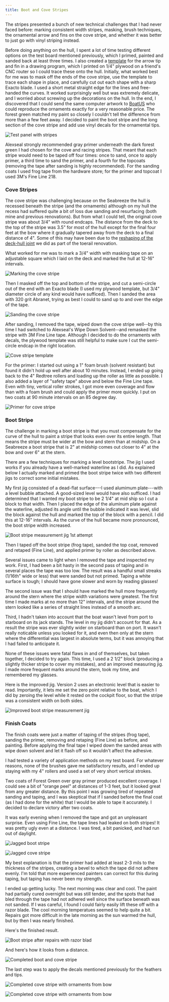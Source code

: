 ```yaml
---
title: Boot and Cove Stripes
---
```


The stripes presented a bunch of new technical challenges that I had never faced
before: marking consistent width stripes, masking, brush techniques, the ornamental
arrow and fins on the cove stripe, and whether it was better to just go
with vinyl striping instead.

Before doing anything on the hull, I spent
a lot of time testing different options on the test board mentioned previously,
which I primed, painted and sanded back at least three times. I also created
a [template][appendix] for the arrow tip and fin in a drawing program,
which I printed on 1/4" plywood on a friend's CNC router so I could trace these
onto the hull. Initially, what worked best for me was to mask off the ends of
the cove stripe, use the template to trace each shape in place, and carefully cut out
each shape with a sharp Exacto blade. I used a short metal straight edge for the
lines and free-handed the curves. It worked surprisingly well but was extremely delicate,
and I worried about screwing up the decorations on the hull. In the end,
I discovered that I could send the same computer artwork to [BoatUS](https://www.boatus.com/products-and-services/boat-lettering)
who could reproduce the ornaments exactly for a very reasonable price.
The forest green matched my paint so closely I couldn't tell the difference
from more than a few feet away. I decided to paint the boot stripe and the long
section of the cove stripe and add use vinyl decals for the ornamental tips.

![Test panel with stripes](images/test-panel-stripes-web.jpg "An early attempt on my test panel. Practice makes perfect. Also: strong solvents will ruin masking tape, so clean first THEN mask")

Alexseal strongly recommended gray primer underneath the dark forest green I had
chosen for the cove and racing stripes. That meant that each
stripe would need to be taped off four times: once to sand, once to apply primer,
a third time to sand the primer, and a fourth for the topcoats (removing the tape
after sanding is highly recommended). For the sanding coats I used frog tape from
the hardware store; for the primer and topcoat I used 3M's Fine Line 218.

### Cove Stripes ###

The cove stripe was challenging because on the Seabreeze the hull is recessed beneath
the stripe (and the ornaments) although on my hull the recess had suffered quite a bit
of loss due sanding and resurfacing (both mine and previous renovations). But from what
I could tell, the original cove stripe was about 3/4" with round endcaps. The distance
from the deck to the top of the stripe was 3.5" for most of the hull except for the
final four feet at the bow where it gradually tapered away from the deck to a final
distance of 4". Some of this may have been due to the
[reshaping of the deck-hull joint](2019-03-29-deck-preparation.html)
we did as part of the toerail renovation.

What worked for me was to mark a 3/4" width with masking tape on an adjustable square
which I laid on the deck and marked the hull at 12-16" intervals.

![Marking the cove stripe](images/square-web.jpg "Using a taped square to mark a consistent cove stripe width")

Then I masked off the top and bottom of the stripe, and cut a semi-circle out of the end
with an Exacto blade (I used my plywood template, but 3/4" diameter circle of any kind
would have sufficed). Then I sanded the area with 320 grit Abranet, trying as best I could
to sand up to and over the edge of the tape.

![Sanding the cove stripe](images/cove-stripe-sanding-web.jpg "Cove stripe taped and sanded")

After sanding, I removed the tape, wiped down the cove stripe well--by this time I had switched
to Alexseal's Wipe Down Solvent--and remasked the stripe with 3M Fine Line tape. Although
I decided to do the ornaments with decals, the plywood template was still helpful to make sure
I cut the semi-circle endcap in the right location.

![Cove stripe template](images/cove-stripe-template-web.jpg "The plywood template also helped correctly align the end of the cove stripe with where the end parts will eventually go")

For the primer: I started out using a 1" foam brush (solvent resistant) but found it didn't hold
up well after about 10 minutes. Instead, I ended up going back to the 4" Redtree rollers and loading
up the roller as little as possible. I also added a layer of "safety tape" above and below the
Fine Line tape. Even with tiny, vertical roller strokes, I got more even coverage and flow than with a foam brush
and could apply the primer more quickly. I put on two coats at 90 minute intervals on
an 85 degree day.

![Primer for cove stripe](images/cove-stripe-priming-web.jpg "Painting primer for the cove stripe with 'safety tape' above and below the stripe")


### Boot Stripe ###

The challenge in marking a boot stripe is that you must compensate for the curve of the hull to paint a stripe
that looks even over its entire length. That means the stripe must be wider at the bow and stern than at midship.
On a Seabreeze a boot stripe that is 2" at midship comes out closer to 4" at the bow and over 6" at the stern.

There are a few techniques for marking a level bootstripe. The jig I used works if you already have a well-marked
waterline as I did. As explained below I actually marked and primed the boot stripe twice with
two different jigs to correct some initial mistakes.

My first jig consisted of a dead-flat surface---I used alumimum plate---with a level bubble attached.
A good-sized level would have also sufficed. I had determined that I wanted my boot stripe to be 2 1/4" at mid ship
so I cut a block to that width. Then I placed the edge of the aluminum plate against the waterline, adjusted its
angle until the bubble indicated it was level, slid the block against the hull and marked the top
of the block with a pencil.  I did this at 12-16" intervals. As the curve of the hull became more pronounced,
the boot stripe width increased.

![Boot stripe measurement jig 1st attempt](images/boot-stripe-measurement-jig-web.jpg "Boot stripe measurement jig: 1st attempt")

Then I taped off the boot stripe (frog tape), sanded the top coat, removed and retaped (Fine Line), and
applied primer by roller as described above.

Several issues came to light when I removed the tape and inspected my work. First, I had been a bit hasty
in the second pass of taping and in several places the tape was too low. The result was a handful small
streaks (1/16th" wide or less) that were sanded but not primed. Taping a white surface is tough; I should
have gone slower and worn by reading glasses!

The second issue was that I should have marked the hull more frequently around the stern where the stripe
width variations were greatest. The first time I made marks at no more than 12" intervals, and the stripe
around the stern looked like a series of straight lines instead of a smooth arc.

Third, I hadn't taken into account that the boat wasn't level from port to starboard on its jack stands.
The level in my jig didn't account for that. As a result the stripe was ever slightly wider on starboard
than on port. It wasn't really noticable unless you looked for it, and even then only at the stern where
the differential was largest in absolute terms, but it was annoying that I had failed to anticipate it.

None of these issues were fatal flaws in and of themselves, but taken together, I decided to try again.
This time, I used a 2 1/2" block (producing a slightly thicker stripe to cover my mistakes),
and an improved measuring jig. I made more frequent marks around the stern,
took my time, and remembered my glasses.

Here is the improved jig. Version 2 uses an electronic level that is easier to read. Importantly,
it lets me set the zero point relative to the boat, which I did by zeroing the level while it rested on
the cockpit floor, so that the stripe was a consistent width on both sides.

![Improved boot stripe measurement jig](images/bootstripe-measurement-jig2-web.jpg "New measurement jig with adjustable electronic level and thicker stripe block")

### Finish Coats ###

The finish coats were just a matter of taping of the stripes (frog tape), sanding the primer, removing
and retaping (Fine Line) as before, and painting. Before applying the final tape I wiped down the sanded
areas with wipe down solvent and let it flash off so it wouldn't affect the adhesive.

I had tested a variety of application methods on my test board. For whatever reasons, none of the brushes gave me satisfactory results, and I ended up staying with my 4" rollers and used a set of very short vertical strokes.

Two coats of Forest Green over gray primer produced excellent coverage. I could see a bit of "orange peel" at
distances of 1-3 feet, but it looked great from any greater distance. By this point I was growing tired
of repeated sanding and taping, and I was skeptical that if I sanded before the final coat (as I had done
for the white) that I would be able to tape it accurately. I decided to declare victory after two coats.

It was early evening when I removed the tape and got an unpleasant surprise. Even using Fine Line, the tape
lines had leaked on both stripes! It was pretty ugly even at a distance. I was tired, a bit panicked, and had
run out of daylight.

![Jagged boot stripe](images/jagged-boot-stripe-web.jpg "Close up of finished boot stripe before repair")

![Jagged cove stripe](images/jagged-cove-stripe-web.jpg "Tighter close up of cove stripe: yuck")

My best explanation is that the primer had added at least 2-3 mils to the thickness of the
stripes, creating a bevel to which the tape did not adhere evenly.
I'm told that more experienced painters can correct for this during taping, but taping has never been
my strength.

I ended up getting lucky. The next morning was clear and cool. The paint had partially cured overnight but
was still tender, and the spots that had bled through the tape had not adhered well since the surface 
beneath was not sanded. If I was careful, I found I could fairly easily lift these off with a razor blade.
The cool morning temperatues seemed to help quite a bit. Repairs got more difficult in the late
morning as the sun warmed the hull, but by then I was nearly finished.

Here's the finished result.

![Boot stripe after repairs with razor blad](images/repaired-boot-stripe-web.jpg "Boot stripe after lifting off leaks with a razor blade")

And here's how it looks from a distance.

![Completed boot and cove stripe](images/completed-stripes-web.jpg)

The last step was to apply the decals mentioned previously for the feathers and tips.

![Completed cove stripe with ornaments from bow](images/cove-stripe-ornaments-bow-web.jpg "Cove stripe from the bow with decals for the tip")

![Completed cove stripe with ornaments from bow](images/cove-stripe-ornaments-stern-web.jpg "And from the stern")


[appendix]: 2021-08-03-appendices.html
